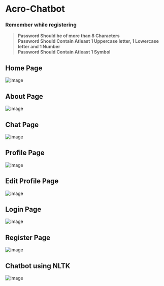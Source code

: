 # Acro-Chatbot

### __Remember while registering__<br>
> __Password Should be of more than 8 Characters__<br>
> __Password Should Contain Atleast 1 Uppercase letter, 1 Lowercase letter and 1 Number__<br>
> __Password Should Contain Atleast 1 Symbol__<br>

## Home Page
![image](https://user-images.githubusercontent.com/69034411/153741070-f8f5df07-424b-4378-9a49-859a91c75c59.png)

## About Page
![image](https://user-images.githubusercontent.com/69034411/153741076-a5f6860e-88db-4f30-bff1-3b3c6352d5a3.png)

## Chat Page
![image](https://user-images.githubusercontent.com/69034411/153741096-8034a7c2-76b3-4259-b505-df83d03236a2.png)

## Profile Page
![image](https://user-images.githubusercontent.com/69034411/153741108-9c8d8b3a-ff3f-4c40-9100-3728bbb559dd.png)

## Edit Profile Page
![image](https://user-images.githubusercontent.com/69034411/153741125-3f80c324-ba36-48d2-8d31-fcd65ef8e3ad.png)

## Login Page
![image](https://user-images.githubusercontent.com/69034411/153741137-9f4a6d9e-851b-46d6-8927-131995420c5f.png)

## Register Page
![image](https://user-images.githubusercontent.com/69034411/153741144-8304f6e2-ded8-45bb-a0b6-4c6ffddcb902.png)

## Chatbot using NLTK
![image](https://user-images.githubusercontent.com/69034411/153026669-0536ff48-d01e-4623-9d0a-50b196dbe655.png)

